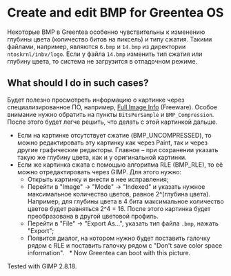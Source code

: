 # Create and edit BMP for Greentea OS

Некоторые BMP в Greentea особенно чувствительны к изменению глубины цвета (количество битов на пиксель) и типу сжатия. Такими файлами, например, являются `6.bmp` и `14.bmp` из директории `ntoskrnl/inbv/logo`. Если у файла `14.bmp` изменить тип сжатия или глубину цвета, то система не загрузится в отладочном режиме.

## What should I do in such cases?

Будет полезно просмотреть информацию о картинке через специализированное ПО, например, [Full Image Info](http://www.graphicregion.com/imageinfo.zip) (Freeware). Особое внимание нужно обратить на пункты `BitsPerSample` и `BMP_Compression`. После этого будет легче решить, что делать с этой картинкой дальше.

* Если на картинке отсутствует сжатие (BMP_UNCOMPRESSED), то можно редактировать эту картинку как через Paint, так и через другие графические редакторы. Главное – при сохранении указать такую же глубину цвета, как и у оригинальной картинки.
* Если же картинка сжата с помощью алгоритма RLE (BMP_RLE), то её можно отредактировать через GIMP. Для этого нужно:
  * Открыть картинку и внести в нее исправления;
  * Перейти в "Image" -> "Mode" -> "Indexed" и указать нужное максимальное количество цветов, равное 2^(глубина цвета). Например, для глубины цвета в 4 бита максимальное количество цветов будет равняться 2^4 = 16. После этого картинка будет преобразована в другой цветовой профиль.
  * Перейти в "File" -> "Export As...", указать тип файла `.bmp`, нажать "Export";
  * Появится диалог, на котором нужно будет поставить галочку рядом с RLE и поставить галочку рядом с "Don't save color space information".
  * Now Greentea can boot with this picture.

Tested with GIMP 2.8.18.
